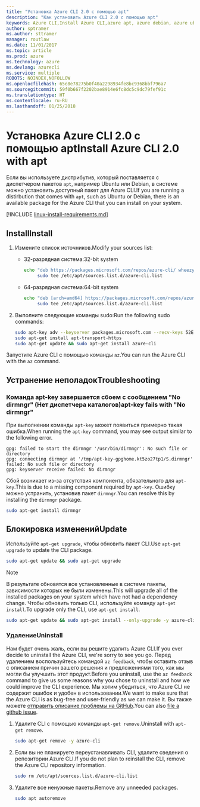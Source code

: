 ```yaml
---
title: "Установка Azure CLI 2.0 с помощью apt"
description: "Как установить Azure CLI 2.0 с помощью apt"
keywords: Azure CLI,Install Azure CLI,azure apt, azure debian, azure ubuntu
author: sptramer
ms.author: sttramer
manager: routlaw
ms.date: 11/01/2017
ms.topic: article
ms.prod: azure
ms.technology: azure
ms.devlang: azurecli
ms.service: multiple
ROBOTS: NOINDEX,NOFOLLOW
ms.openlocfilehash: 65e8e78275b0f40a2298934fe8bc9368bbf796a7
ms.sourcegitcommit: 59f0b667f2202bae8914e6fc8dc5c9dc79fef91c
ms.translationtype: HT
ms.contentlocale: ru-RU
ms.lasthandoff: 01/25/2018
---
```

# <a name="install-azure-cli-20-with-apt"></a><span data-ttu-id="551b0-104">Установка Azure CLI 2.0 с помощью apt</span><span class="sxs-lookup"><span data-stu-id="551b0-104">Install Azure CLI 2.0 with apt</span></span>

<span data-ttu-id="551b0-105">Если вы используете дистрибутив, который поставляется с диспетчером пакетов `apt`, например Ubuntu или Debian, в системе можно установить доступный пакет для Azure CLI.</span><span class="sxs-lookup"><span data-stu-id="551b0-105">If you are running a distirbution that comes with `apt`, such as Ubuntu or Debian, there is an available package for the Azure CLI that you can install on your system.</span></span>

[!INCLUDE [linux-install-requirements.md](includes/linux-install-requirements.md)]

## <a name="install"></a><span data-ttu-id="551b0-106">Install</span><span class="sxs-lookup"><span data-stu-id="551b0-106">Install</span></span>

1. <span data-ttu-id="551b0-107">Измените список источников.</span><span class="sxs-lookup"><span data-stu-id="551b0-107">Modify your sources list:</span></span>

   - <span data-ttu-id="551b0-108">32-разрядная система:</span><span class="sxs-lookup"><span data-stu-id="551b0-108">32-bit system</span></span>

     ```bash
     echo "deb https://packages.microsoft.com/repos/azure-cli/ wheezy main" | \
          sudo tee /etc/apt/sources.list.d/azure-cli.list
     ```

   - <span data-ttu-id="551b0-109">64-разрядная система:</span><span class="sxs-lookup"><span data-stu-id="551b0-109">64-bit system</span></span>

     ```bash
     echo "deb [arch=amd64] https://packages.microsoft.com/repos/azure-cli/ wheezy main" | \
          sudo tee /etc/apt/sources.list.d/azure-cli.list
     ```

2. <span data-ttu-id="551b0-110">Выполните следующие команды sudo:</span><span class="sxs-lookup"><span data-stu-id="551b0-110">Run the following sudo commands:</span></span>

   ```bash
   sudo apt-key adv --keyserver packages.microsoft.com --recv-keys 52E16F86FEE04B979B07E28DB02C46DF417A0893
   sudo apt-get install apt-transport-https
   sudo apt-get update && sudo apt-get install azure-cli
   ```

<span data-ttu-id="551b0-111">Запустите Azure CLI с помощью команды `az`.</span><span class="sxs-lookup"><span data-stu-id="551b0-111">You can run the Azure CLI with the `az` command.</span></span>

## <a name="troubleshooting"></a><span data-ttu-id="551b0-112">Устранение неполадок</span><span class="sxs-lookup"><span data-stu-id="551b0-112">Troubleshooting</span></span>

### <a name="apt-key-fails-with-no-dirmngr"></a><span data-ttu-id="551b0-113">Команда apt-key завершается сбоем с сообщением "No dirmngr" (Нет диспетчера каталогов)</span><span class="sxs-lookup"><span data-stu-id="551b0-113">apt-key fails with "No dirmngr"</span></span>

<span data-ttu-id="551b0-114">При выполнении команды `apt-key` может появиться примерно такая ошибка.</span><span class="sxs-lookup"><span data-stu-id="551b0-114">When running the `apt-key` command, you may see output similar to the following error.</span></span>

```output
gpg: failed to start the dirmngr '/usr/bin/dirmngr': No such file or directory
gpg: connecting dirmngr at '/tmp/apt-key-gpghome.kt5zo27tp1/S.dirmngr' failed: No such file or directory
gpg: keyserver receive failed: No dirmngr
```

<span data-ttu-id="551b0-115">Сбой возникает из-за отсутствия компонента, обязательного для `apt-key`.</span><span class="sxs-lookup"><span data-stu-id="551b0-115">This is due to a missing component required by `apt-key`.</span></span> <span data-ttu-id="551b0-116">Ошибку можно устранить, установив пакет `dirmngr`.</span><span class="sxs-lookup"><span data-stu-id="551b0-116">You can resolve this by installing the `dirmngr` package.</span></span>

```bash
sudo apt-get install dirmngr
```

## <a name="update"></a><span data-ttu-id="551b0-117">Блокировка изменений</span><span class="sxs-lookup"><span data-stu-id="551b0-117">Update</span></span>

<span data-ttu-id="551b0-118">Используйте `apt-get upgrade`, чтобы обновить пакет CLI.</span><span class="sxs-lookup"><span data-stu-id="551b0-118">Use `apt-get upgrade` to update the CLI package.</span></span>

   ```bash
   sudo apt-get update && sudo apt-get upgrade
   ```

> [!NOTE]
> <span data-ttu-id="551b0-119">В результате обновятся все установленные в системе пакеты, зависимости которых не были изменены.</span><span class="sxs-lookup"><span data-stu-id="551b0-119">This will upgrade all of the installed packages on your system which have not had a dependency change.</span></span>
> <span data-ttu-id="551b0-120">Чтобы обновить только CLI, используйте команду `apt-get install`.</span><span class="sxs-lookup"><span data-stu-id="551b0-120">To upgrade only the CLI, use `apt-get install`.</span></span>
> ```bash
> sudo apt-get update && sudo apt-get install --only-upgrade -y azure-cli
> ```

### <a name="uninstall"></a><span data-ttu-id="551b0-121">Удаление</span><span class="sxs-lookup"><span data-stu-id="551b0-121">Uninstall</span></span>

<span data-ttu-id="551b0-122">Нам будет очень жаль, если вы решите удалить Azure CLI.</span><span class="sxs-lookup"><span data-stu-id="551b0-122">If you ever decide to uninstall the Azure CLI, we're sorry to see you go.</span></span> <span data-ttu-id="551b0-123">Перед удалением воспользуйтесь командой `az feedback`, чтобы оставить отзыв с описанием причин вашего решения и предложениями того, как мы могли бы улучшить этот продукт.</span><span class="sxs-lookup"><span data-stu-id="551b0-123">Before you uninstall, use the `az feedback` command to give us some reasons why you chose to uninstall and how we could improve the CLI experience.</span></span> <span data-ttu-id="551b0-124">Мы хотим убедиться, что Azure CLI не содержит ошибок и удобен в использовании.</span><span class="sxs-lookup"><span data-stu-id="551b0-124">We want to make sure that the Azure CLI is as bug-free and user-friendly as we can make it.</span></span> <span data-ttu-id="551b0-125">Вы также можете [отправить описание проблемы на GitHub](https://github.com/Azure/azure-cli/issues).</span><span class="sxs-lookup"><span data-stu-id="551b0-125">You can also [file a github issue](https://github.com/Azure/azure-cli/issues).</span></span>

1. <span data-ttu-id="551b0-126">Удалите CLI с помощью команды `apt-get remove`.</span><span class="sxs-lookup"><span data-stu-id="551b0-126">Uninstall with `apt-get remove`.</span></span>

    ```bash
    sudo apt-get remove -y azure-cli
    ```

2. <span data-ttu-id="551b0-127">Если вы не планируете переустанавливать CLI, удалите сведения о репозитории Azure CLI.</span><span class="sxs-lookup"><span data-stu-id="551b0-127">If you do not plan to reinstall the CLI, remove the Azure CLI repository information.</span></span>

   ```bash
   sudo rm /etc/apt/sources.list.d/azure-cli.list
   ```

3. <span data-ttu-id="551b0-128">Удалите все ненужные пакеты.</span><span class="sxs-lookup"><span data-stu-id="551b0-128">Remove any unneeded packages.</span></span>

   ```bash
   sudo apt autoremove
   ```
